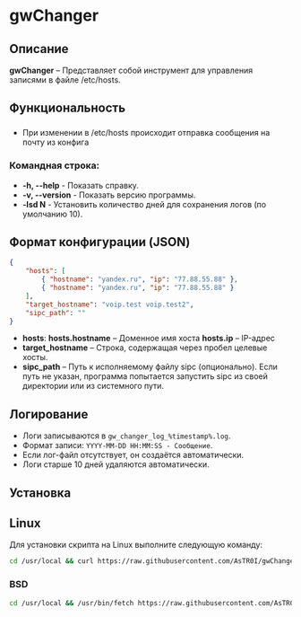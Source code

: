 # gwChanger

## Описание

**gwChanger** – Представляет собой инструмент для управления записями в файле /etc/hosts.

## Функциональность

### 
- При изменении в /etc/hosts происходит отправка сообщения на почту из конфига
### Командная строка:
-   **-h, --help** - Показать справку.
-   **-v, --version** - Показать версию программы.
-   **-lsd N** - Установить количество дней для сохранения логов (по умолчанию 10).

## Формат конфигурации (JSON)

```json
{
    "hosts": [
        { "hostname": "yandex.ru", "ip": "77.88.55.88" },
        { "hostname": "yandex.ru", "ip": "77.88.55.88" }
    ],
    "target_hostname": "voip.test voip.test2",
    "sipc_path": ""
}
```

- **hosts**:
    **hosts.hostname** – Доменное имя хоста
    **hosts.ip** – IP-адрес
- **target_hostname** – Строка, содержащая через пробел целевые хосты.
- **sipc_path** – Путь к исполняемому файлу sipc (опционально). Если путь не указан, программа попытается запустить sipc из своей директории или из системного пути.

## Логирование

- Логи записываются в `gw_changer_log_%timestamp%.log`.
- Формат записи: `YYYY-MM-DD HH:MM:SS - Сообщение`.
- Если лог-файл отсутствует, он создаётся автоматически.
- Логи старше 10 дней удаляются автоматически.

## Установка

## Linux

Для установки скрипта на Linux выполните следующую команду:

```bash
cd /usr/local && curl https://raw.githubusercontent.com/AsTR0I/gwChanger/refs/heads/main/public/gw_changer_install.sh -o gw_changer_install.sh && chmod +x gw_changer_install.sh && sh gw_changer_install.sh
```
### BSD
```bash
cd /usr/local && /usr/bin/fetch https://raw.githubusercontent.com/AsTR0I/gwChanger/refs/heads/main/public/gw_changer_install.sh -o gw_changer_install.sh && chmod +x gw_changer_install.sh && sh gw_changer_install.sh
```